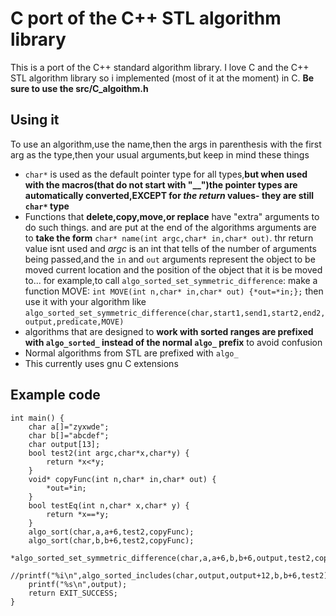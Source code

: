 # C port of the C++  STL algorithm library
This is a port of the C++ standard algorithm library. I love C and the C++ STL algorithm library so i implemented (most of it at the moment)  in C. **Be sure to use the src/C_algoithm.h**

## Using it
To use an algorithm,use the name,then the args in parenthesis with the first arg as the type,then your usual arguments,but keep in mind these things

 - `char*` is used as the default pointer type for all types,**but when used with the macros(that do not start with "__")the pointer types are automatically converted,EXCEPT for *the return* values- they are still  `char*`  type**
 - Functions that **delete,copy,move,or replace** have "extra" arguments to do such things. and are put at the end of the algorithms arguments are to **take the form** `char* name(int argc,char* in,char* out)`. thr return value isnt used and *argc* is an int that tells of the number of arguments being passed,and the `in` and `out` arguments represent the object to be moved current location and the position of the object that it is be moved to... for example,to call `algo_sorted_set_symmetric_difference`: make a function MOVE: `
int MOVE(int n,char* in,char* out) {*out=*in;}; `
then use it with your algorithm like `algo_sorted_set_symmetric_difference(char,start1,send1,start2,end2,output,predicate,MOVE)`
 - algorithms that are designed to **work with sorted ranges are prefixed with `algo_sorted_` instead of the normal `algo_` prefix** to avoid confusion
- Normal algorithms from STL are prefixed with `algo_`
- This currently uses gnu C extensions
## Example code
```
int main() {
	char a[]="zyxwde";
	char b[]="abcdef";
	char output[13];
	bool test2(int argc,char*x,char*y) {
		return *x<*y;
	}
	void* copyFunc(int n,char* in,char* out) {
		*out=*in;
	}
	bool testEq(int n,char* x,char* y) {
		return *x==*y;
	}
	algo_sort(char,a,a+6,test2,copyFunc);
	algo_sort(char,b,b+6,test2,copyFunc);
	*algo_sorted_set_symmetric_difference(char,a,a+6,b,b+6,output,test2,copyFunc)=0;
	//printf("%i\n",algo_sorted_includes(char,output,output+12,b,b+6,test2));
	printf("%s\n",output);
	return EXIT_SUCCESS;
}
```
